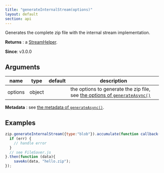 ```yaml
---
title: "generateInternalStream(options)"
layout: default
section: api
---
```


Generates the complete zip file with the internal stream implementation.

__Returns__ : a [StreamHelper]({{site.baseurl}}/documentation/api_streamhelper.html).

__Since__: v3.0.0

## Arguments

name                | type     | default | description
--------------------|----------|---------|------------
options             | object   |         | the options to generate the zip file, see [the options of `generateAsync()`]({{site.baseurl}}/documentation/api_jszip/generate_async.html)

__Metadata__ : see [the metadata of `generateAsync()`]({{site.baseurl}}/documentation/api_jszip/generate_async.html#onupdate-callback).

## Examples

```js
zip.generateInternalStream({type:"blob"}).accumulate(function callback(err, content) {
  if (err) {
    // handle error
  }
  // see FileSaver.js
}.then(function (data){
    saveAs(data, "hello.zip");
});
```
